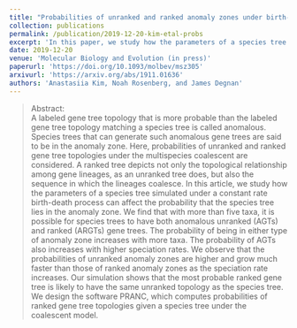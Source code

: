 ```yaml
---
title: "Probabilities of unranked and ranked anomaly zones under birth-death models"
collection: publications
permalink: /publication/2019-12-20-kim-etal-probs
excerpt: 'In this paper, we study how the parameters of a species tree simulated under a constant rate birth-death process can affect the probability that the species tree lies in the anomaly zone. We derive the lower bound of the probability of the species tree being in an unranked anomaly zone with <i>n</i> leaves for large speciation rate $\lambda$, and we show that this lower bound approaches 1 as <i>n</i> $\rightarrow \infty$ and $\lambda \rightarrow \infty$.'
date: 2019-12-20
venue: 'Molecular Biology and Evolution (in press)'
paperurl: 'https://doi.org/10.1093/molbev/msz305'
arxivurl: 'https://arxiv.org/abs/1911.01636'
authors: 'Anastasiia Kim, Noah Rosenberg, and James Degnan'
---
```



>Abstract: <br/> A labeled gene tree topology that is more probable than the labeled gene tree topology matching a species tree is called anomalous. Species trees that can generate such anomalous gene trees are said to be in the anomaly zone. Here, probabilities of unranked and ranked gene tree topologies under the multispecies coalescent are considered. A ranked tree depicts not only the topological relationship among gene lineages, as an unranked tree does, but also the sequence in which the lineages coalesce. In this article, we study how the parameters of a species tree simulated under a constant rate birth-death process can affect the probability that the species tree lies in the anomaly zone. We find that with more than five taxa, it is possible for species trees to have both anomalous unranked (AGTs) and ranked (ARGTs) gene trees. The probability of being in either type of anomaly zone increases with more taxa. The probability of AGTs also increases with higher speciation rates. We observe that the probabilities of unranked anomaly zones are higher and grow much faster than those of ranked anomaly zones as the speciation rate increases. Our simulation shows that the most probable ranked gene tree is likely to have the same unranked topology as the species tree. We design the software PRANC, which computes probabilities of ranked gene tree topologies given a species tree under the coalescent model.
